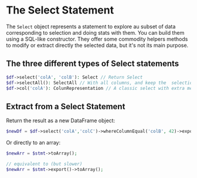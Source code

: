 # The Select Statement
The `Select` object represents a statement to explore au subset of data corresponding to selection and doing stats with them. You can build them using a SQL-like constructor. They offer some commodity helpers methods to modify or extract directly the selected data, but it's not its main purpose.

## The three different types of Select statements
```php
$df->select('colA', 'colB'): Select // Return Select
$df->selectAll(): SelectAll // With all columns, and keep the  selection in returned select object even if columns are aded or deleted to the dataframe.
$df->col('colA'): ColunRepresentation // A classic select with extra methods to rename, remove, clone, type the selected column.
```

## Extract from a Select Statement

Return the result as a new DataFrame object:
```php
$newDf = $df->select('colA','colC')->whereColumnEqual('colB', 42)->export();
```

Or directly to an array:
```php
$newArr = $stmt->toArray();

// equivalent to (but slower)
$newArr = $stmt->export()->toArray();
```
